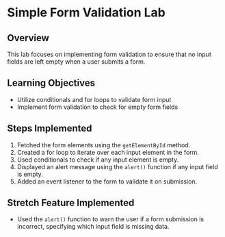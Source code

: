 # Simple Form Validation Lab

## Overview
This lab focuses on implementing form validation to ensure that no input fields are left empty when a user submits a form.

## Learning Objectives
- Utilize conditionals and for loops to validate form input
- Implement form validation to check for empty form fields

## Steps Implemented
1. Fetched the form elements using the `getElementById` method.
2. Created a for loop to iterate over each input element in the form.
3. Used conditionals to check if any input element is empty.
4. Displayed an alert message using the `alert()` function if any input field is empty.
5. Added an event listener to the form to validate it on submission.

## Stretch Feature Implemented
- Used the `alert()` function to warn the user if a form submission is incorrect, specifying which input field is missing data.
